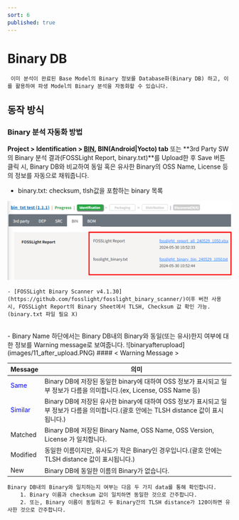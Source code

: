 ```yaml
---
sort: 6
published: true
---
```

# Binary DB
```note
 이미 분석이 완료된 Base Model의 Binary 정보를 Database화(Binary DB) 하고, 이를 활용하여 파생 Model의 Binary 분석을 자동화할 수 있습니다.
```

## 동작 방식
### Binary 분석 자동화 방법

**Project > Identification > [BIN](https://fosslight.org/hub-guide/tutorial/1_project.html#2-4-bin-tab), BIN(Android|Yocto) tab** 또는 **3rd Party SW의 Binary 분석 결과(FOSSLight Report, binary.txt)**를 Upload한 후 Save 버튼 클릭 시, Binary DB와 비교하여 동일 혹은 유사한 Binary의 OSS Name, License 등의 정보를 자동으로 채워줍니다. 
-  binary.txt: checksum, tlsh값을 포함하는 binary 목록

![binarytxt](images/11_upload_binary_txt.PNG)
<br>
```note
- [FOSSLight Binary Scanner v4.1.30](https://github.com/fosslight/fosslight_binary_scanner/)이후 버전 사용 시, FOSSLight Report의 Binary Sheet에서 TLSH, Checksum 값 확인 가능. (binary.txt 파일 필요 X)
```

<br>
- Binary Name 하단에서는 Binary DB내의 Binary와 동일(또는 유사)한지 여부에 대한 정보를 Warning message로 보여줍니다.
![binaryafterupload](images/11_after_upload.PNG)
#### < Warning Message >

| Message | 의미 |
|---------|------|
|<span style="color:#0000FF">Same</span>| Binary DB에 저장된 동일한 binary에 대하여 OSS 정보가 표시되고 일부 정보가 다름을 의미합니다.(ex, License, OSS Name 등)|
|<span style="color:#0000FF">Similar</span>| Binary DB에 저장된 유사한 binary에 대하여 OSS 정보가 표시되고 일부 정보가 다름을 의미합니다.(괄호 안에는 TLSH distance 값이 표시됩니다.)|
|Matched|Binary DB에 저장된 Binary Name, OSS Name, OSS Version, License 가 일치합니다.|
|Modified| 동일한 이름이지만, 유사도가 작은 Binary인 경우입니다.(괄호 안에는 TLSH distance 값이 표시됩니다.)|
|New|Binary DB에 동일한 이름의 Binary가 없습니다. |


```note
Binary DB내의 Binary와 일치하는지 여부는 다음 두 가지 data를 통해 확인합니다.    
    1. Binary 이름과 checksum 값이 일치하면 동일한 것으로 간주합니다.    
    2. 또는, Binary 이름이 동일하고 두 Binary간의 TLSH distance가 120이하면 유사한 것으로 간주합니다.    
```
